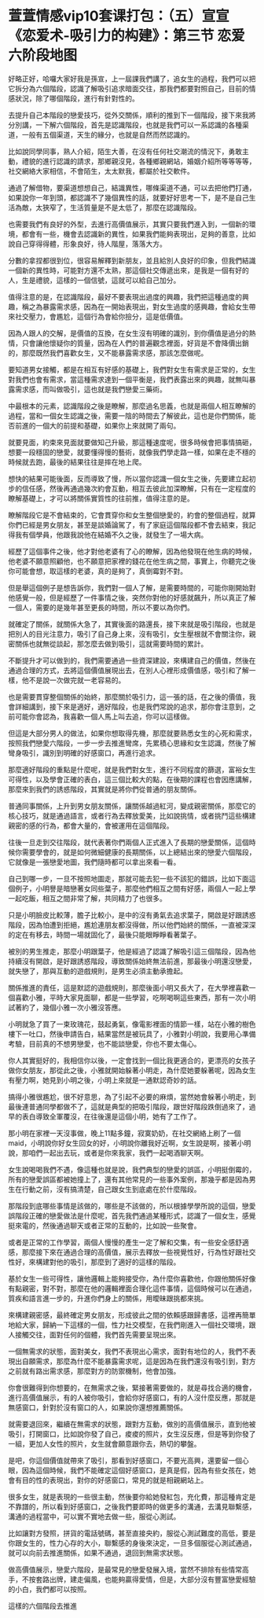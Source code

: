 # 萱萱情感vip10套课打包：（五）宣宣《恋爱术-吸引力的构建》：第三节 恋爱六阶段地图

好略正好，哈囉大家好我是孫宣，上一屆課我們講了，追女生的過程，我們可以把它拆分為六個階段，認識了解吸引追求暗面交往，那我們都要對照自己，目前的情感狀況，除了哪個階段，進行有針對性的。

去提升自己本階段的戀愛技巧，從外交關係，順利的推到下一個階段，接下來我將分別講，一下解六個階段，首先是認識階段，也就是我們可以一系認識的各種渠道，一般有五個渠道，天生的緣分，也就是自然而然認識的。

比如說同學同事，熟人介紹，陌生大善，在沒有任何社交潮流的情況下，勇敢主動，禮貌的進行認識的請求，那鄉親沒見，各種鄉親網站，婚姻介紹所等等等等，社交網絡大家相信，不會陌生，太太默我，都屬於社交軟件。

通過了解借物，要渠道想想自己，結識異性，哪條渠道不通，可以去把他們打通，如果說你一年到頭，都認識不了幾個異性的話，就要好好思考一下，是不是自己生活為敵，太狹窄了，生活質量是不是太低了，那麼在認識階段。

也需要我們有良好的外型，去進行高價值展示，其實只要我們進入到，一個新的環境，都會有一些，機會去認識新的異性，如果我們能夠表現出，足夠的善意，比如說自己穿得得體，形象良好，待人階屋，落落大方。

分數的拿捏都很到位，很容易解釋到新朋友，並且給別人良好的印象，但我們結識一個新的異性時，可能對方還不太熟，那這個社交傳遞出來，是我是一個有好的人，生是禮貌，這樣的一個信號，這就可以給自己加分。

值得注意的是，在認識階段，最好不要表現出過度的興趣，我們把這種過度的興趣，稱之為暴露需求感，因為在一開始表現出，對女生過度的感興趣，會給女生帶來社交壓力，會尷尬，這個行為會給你撿分，這是低價值。

因為人跟人的交解，是價值的互換，在女生沒有明確的識別，到你價值是過分的熱情，只會讓他懷疑你的質量，因為在人們的普遍觀念裡面，好貨是不會降價出銷的，那麼既然我們喜歡女生，又不能暴露需求感，那該怎麼做呢。

要知道男女接觸，都是在相互有好感的基礎上，我們對女生有需求是正常的，女生對我們也會有需求，當這種需求達到一個平衡是，我們表露出來的興趣，就無叫暴露需求感，而叫做吸引，這也就是我們戀愛三藥術。

中最根本的元素，認識階段之後是瞭解，那麼過名思義，也就是兩個人相互瞭解的過程，當和一個女生認識之後，需要一陰的時間去了解彼此，這也是你們關係，能否前進的一個大的前提和基礎，如果你上來就開了兩句。

就要見面，約束來見面就要做知己升級，那這種速度呢，很多時候會把事情搞砸，想要一段穩固的戀愛，就要懂得慢的藝術，就像我們學走路一樣，如果在走不穩的時候就去跑，最後的結果往往是摔在地上爬。

想快的結果可能後面，反而導致了慢，所以當你認識一個女生之後，先要建立起初步的信任感，然後再通過幾次約會互動，相互去彼此加深瞭解，只有在一定程度的瞭解基礎上，才可以將關係實質性的往前推，值得注意的是。

瞭解階段它是不會結束的，它會貫穿你和女生整個戀愛的，約會的整個過程，就算你們已經是男女朋友，甚至是談婚論駕了，有了家庭這個階段都不會去結束，我記得我有個學員，他跟我說他在結婚不久之後，就發生了一場大病。

經歷了這個事件之後，他才對他老婆有了心的瞭解，因為他發現在他生病的時候，他老婆不願意照顧他，也不願意把家裡的錢花在他生病之間，事實上，你聽完之後你可能會想，取這樣的老婆，真的是夠了，真倒霉對不對。

但是舉這個例子是想告訴你，我們對一個人了解，是需要時間的，可能你剛開始對他感覺一般，但是經歷了一件事情之後，突然你對他的好感就飆升，所以真正了解一個人，需要的是幾年甚至更長的時間，所以不要以為你們。

就確定了關係，就關係大急了，其實後面的路還長，接下來就是吸引階段，也就是把別人的目光注意力，吸引了自己身上來，沒有吸引，女生壓根就不會關注你，親密關係也就無從談起，那怎麼去做到吸引，這就需要時間的累計。

不斷提升才可以做到的，我們需要通過一些資深建設，來構建自己的價值，然後在通過合理的方式，去將這個價值展現出去，在別人心裡形成價值感，吸引和了解一樣，他不是說一次做完就一老容易的。

也是需要貫穿整個關係的始終，那麼關於吸引力，這一張的話，在之後的價值，我會詳細講到，接下來是適好，適好階段，也是我們常說的追求，那你會注意到，之前可能你會認為，我喜歡一個人馬上叫去追，你可以這樣做。

但這是大部分男人的做法，如果你想取得先機，那麼就要熟悉女生的心死和需求，按照我們戀愛六階段，一步一步去推進彎席，先累積心思緣和女生認識，然後了解彎身吸引，識別到明確的好感窗口，再進行追求。

那麼適好階段的重點是什麼呢，就是我們對女生，進行不同程度的篩選，富裕女生可得性，以及學會正確的表白，這三個比較大的點，在後期的課程也會因應講解，那麼來到我們的誘惑階段，其實就是將你們從普通的朋友關係。

普通同事關係，上升到男女朋友關係，讓關係越過紅河，變成親密關係，那麼它的核心技巧，就是通過語言，或者行為去釋放愛美，比如說挑情，或者挑鬥這些構建親密的感的行為，都會大量的，會被運用在這個階段。

往後一旦走到交往階段，就代表著你們兩個人正式進入了長期的戀愛關係，這個時候你需要學會的，就是如何微細健康的長期關係，以上總結出來的戀愛六個階段，它就像是一張戀愛地圖，我們隨時都可以拿出來看一看。

自己到哪一步，一旦不按照地圖走，那就可能去犯一些不該犯的錯誤，比如下面這個例子，小明譽是暗戀著女同些葉子，那麼他們相互之間有好感，兩個人一起上學一起吃飯，相互之間非常了解，共同精力了也很多。

只是小明臉皮比較薄，膽子比較小，是中的沒有勇氣去追求葉子，開啟是好跟誘惑階段，因為怕遭到拒絕，尷尬連朋友都沒得做，所以他們始終的關係，一直被深深的定在有移去，時間一場就固化了，最後只能眼睜睜看著葉子。

被別的男生推走，那麼小明跟葉子，他是經過了認識了解吸引這三個階段，因為他持續沒有開啟，是好跟誘惑階段，導致關係始終無法前進，那最後小明還沒戀愛，就失戀了，那與互動的遊戲規則，是男生必須主動承擔起。

關係推進的責任，這是默認的遊戲規則，那麼後面小明又長大了，在大學裡喜歡一個喜歡小雅，平時大家見面聊，都是一些學習，吃啊喝啊這些東西，那有一次小明試著約了，幾個小雅一次小雅沒答應。

小明就急了買了一束玫瑰花，鼓起勇氣，像電影裡面的情節一樣，站在小雅的樹色樓下一吐口，然後申請告白，結果當然是被玩具了，小雅對小明說，我要用心準備考驗，目前真的不想男戀愛，也不能談戀愛，你也不要太傷心。

你人其實挺好的，我相信你以後，一定會找到一個比我更適合的，更漂亮的女孩子做你女朋友，那從此之後，小雅就開始躲著小明走，為什麼她要躲著呢，因為女生有壓力啊，她見到小明之後，小明上來就是一通默認奇妙的話。

搞得小雅很尷尬，很不好意思，為了引起不必要的麻煩，當然她會躲著小明走，到最後連普通同學都做不了，這就是典型的把吸引階段，跟世好階段跌倒過來了，過早的表白導致全軍覆沒，在往後還是這個小明，她有了工作了。

那小明在家裡一天沒事做，晚上11點多鐘，寂寞奶奶，在社交網絡上刷了一個maid，小明說你好女生回女的好，小明說你離我好近啊，女生說是啊，接著小明說，那咱們一起出去玩，或者是你來我家，我們一起喝酒聊天啊。

女生說喝喝我們不遇，像這種也就是說，我們典型的戀愛的誤區，小明挺倒霉的，所有的戀愛誤區都被她撞上了，還有其他常見的一些事外案例，那幾乎都是因為男生在行動之前，沒有搞清楚，自己跟女生到底處在於什麼階段。

那階段到底哪些事情是該做的，哪些是不該做的，所以根據學學所說的這個，戀愛誤階段正確的戀愛做法是什麼呢，首先我們通過某種形式，認識了一個女生，感覺挺來電的，然後通過聊天或者正常的互動的，比如說一些聚會。

或者是正常的工作學習，兩個人慢慢的產生一定了解和交集，有一些安全感舒適感，那麼接下來在通過合理的高價值，展示去釋放一些視覺性好，行為性好跟社交性好，來構建對他的吸引，那麼到了適好的這樣的階段。

基於女生一些可得性，讓他邏輯上能夠接受你，為什麼你喜歡他，你跟他關係好像有點親密，對不對，那麼在他的邏輯裡面合理化這件事情，這個時候可以在通過，質疾和語言進一步的，升進你們身上的關係，用曖昧跟挑都來挑。

來構建親密感，最終確定男女朋友，形成彼此之間的依賴感跟歸書感，這裡再簡單地給大家，歸納一下這樣的一個，性力社交模型，在我們剛進入一個社交環境，跟人接觸交往，面對任何的個體，我們首先需要呈現出來。

一個無需求的狀態，面對美女，我們不表現出心需求，面對有地位的人，我們不表現出自願需求，那麼為什麼不能暴露需求呢，這是因為在我們還沒有吸引到，對方之前就有路出需求感，那麼對方的防禦機制，他會加強。

你會很難得到你想要的，在無需求之後，緊接著需要做的，就是尋找合適的機會，進行高價值展示，有的人被你吸引，會給你好感窗口，有的人沒什麼反應，那就是無感窗口，針對於沒有窗口的人，如果說你還想推薦關係。

就需要退回來，繼續在無需求的狀態，跟對方互動，做別的高價值展示，直到他被吸引，打開窗口，比如說你發了自己，痠痠的照片，女生沒反應，但是等到你發了一組，更加人女性的照片，女生就會願意跟你去，熱切的攀盤。

是吧，你這個價值就帶來了吸引，那看到好感窗口，不要光高興，還要留一個心眼，因為這個時候，我們不能確定這個好感窗口，是真是假，因為有些女孩在，她會有目的性的表現出，對你的好感窗口，常見的就是相親網站上。

很多女生，就是表現的一些很主動，然後要你給她發紅包，充化費，那這種肯定是不靠譜的，所以看到好感窗口，之後我們要即時的做更多的溝通，去溝見聯繫感，溝通的過程當中，可以實不實地去做一些，服從心測試。

比如讓對方發照，拼貨的電話號碼，甚至直接央約，服從心測試難度的高低，要是你跟女生的，性力心存的大小，聯繫感的身後來決定，一旦多個服從心測試通過，就可以向前去推進關係，如果不通過，退回到無需求狀態。

做高價值展示，戀愛六階段，是最常見的戀愛發展入境，當然不排除有些情常高手，不按套路出牌，建走偏風，也能夠贏得愛情，但是，大部分沒有豐富戀愛經驗的小白，我們都可以按照。

這樣的六個階段去推進